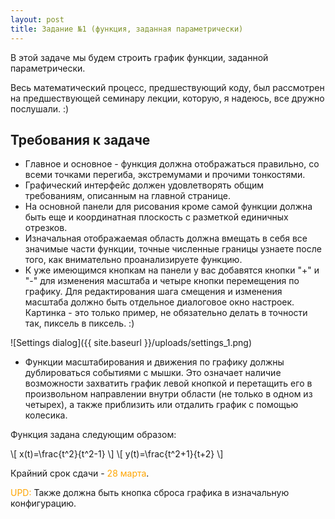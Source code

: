 ```yaml
---
layout: post
title: Задание №1 (функция, заданная параметрически)
---
```


В этой задаче мы будем строить график функции, заданной параметрически.

Весь математический процесс, предшествующий коду, был рассмотрен на предшествующей семинару лекции, которую, я надеюсь, все дружно послушали. :)

## Требования к задаче

 * Главное и основное - функция должна отображаться правильно, со всеми точками перегиба, экстремумами и прочими тонкостями.
 * Графический интерфейс должен удовлетворять общим требованиям, описанным на главной странице.
 * На основной панели для рисования кроме самой функции должна быть еще и координатная плоскость с разметкой единичных отрезков.
 * Изначальная отображаемая область должна вмещать в себя все значимые части функции, точные численные границы узнаете после того, как внимательно проанализируете функцию.
 * К уже имеющимся кнопкам на панели у вас добавятся кнопки "+" и "-" для изменения масштаба и четыре кнопки перемещения по графику. Для редактирования шага смещения и изменения масштаба должно быть отдельное диалоговое окно настроек. Картинка - это только пример, не обязательно делать в точности так, пиксель в пиксель. :)
 
![Settings dialog]({{ site.baseurl }}/uploads/settings_1.png) 

 * Функции масштабирования и движения по графику должны дублироваться событиями с мышки. Это означает наличие возможности захватить график левой кнопкой и перетащить его в произвольном направлении внутри области (не только в одном из четырех), а также приблизить или отдалить график с помощью колесика.

Функция задана следующим образом:

\\[  x(t)=\frac{t^2}{t^2-1} \\]
\\[ y(t)=\frac{t^2+1}{t+2} \\]

Крайний срок сдачи - <span style="color:orange">28 марта</span>.

<span style="color:orange">UPD:</span> Также должна быть кнопка сброса графика в изначальную конфигурацию. 

